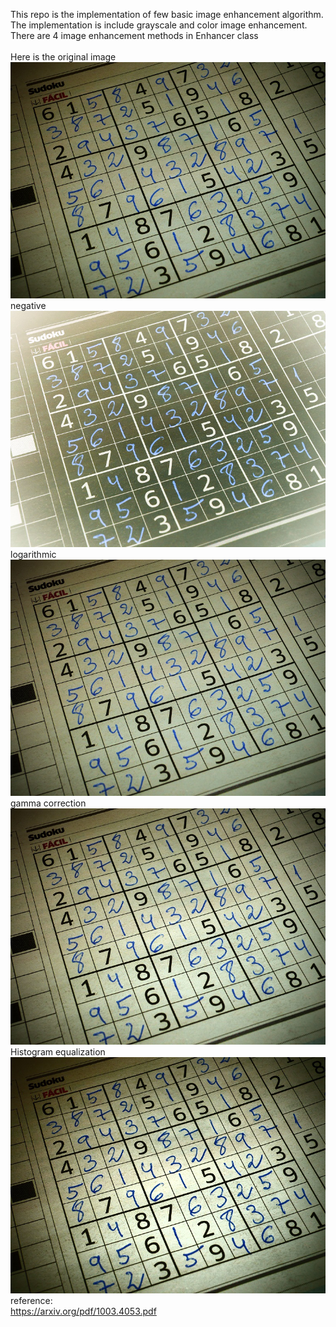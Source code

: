 This repo is the implementation of few basic image enhancement algorithm. The implementation is include grayscale and color image enhancement.<br />
There are 4 image enhancement methods in Enhancer class<br />
<br />
Here is the original image<br />
![alt text](https://raw.githubusercontent.com/RayXie29/Image_Enhancement/master/imgs/original.bmp)
<br />
negative <br />
![alt text](https://raw.githubusercontent.com/RayXie29/Image_Enhancement/master/imgs/negative.bmp)
<br />
logarithmic <br />
![alt text](https://raw.githubusercontent.com/RayXie29/Image_Enhancement/master/imgs/logarithmic.bmp)
<br />
gamma correction<br />
![alt text](https://raw.githubusercontent.com/RayXie29/Image_Enhancement/master/imgs/gamma.bmp)
<br />
Histogram equalization<br />
![alt text](https://raw.githubusercontent.com/RayXie29/Image_Enhancement/master/imgs/histequalize.bmp)
<br />
reference:<br />
https://arxiv.org/pdf/1003.4053.pdf